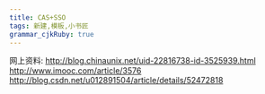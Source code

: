 ```yaml
---
title: CAS+SSO
tags: 新建,模板,小书匠
grammar_cjkRuby: true
---
```



网上资料:
http://blog.chinaunix.net/uid-22816738-id-3525939.html
http://www.imooc.com/article/3576
http://blog.csdn.net/u012891504/article/details/52472818